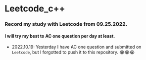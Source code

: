 # Leetcode_c++
### Record my study with Leetcode from 09.25.2022.
#### I will try my best to AC one question per day at least.


+ 2022.10.19: Yesterday I have AC one question and submitted on `Leetcode`, but I forgotted to push it to this repository. 😭😭😭 
